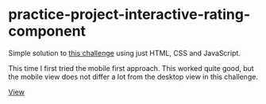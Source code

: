 # practice-project-interactive-rating-component
 
Simple solution to [this challenge](https://www.frontendmentor.io/challenges/interactive-rating-component-koxpeBUmI/hub/responsive-rating-component-using-vanilla-html-css-and-js-czZSyeQaKi) using just HTML, CSS and JavaScript.

This time I first tried the mobile first approach. This worked quite good, but the mobile view does not differ a lot from the desktop view in this challenge.

[View](https://webbees-development.github.io/practice-project-interactive-rating-component/)